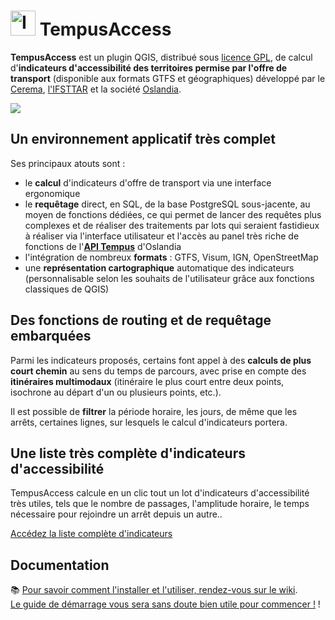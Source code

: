 # <img src="https://github.com/CEREMA/territoires-ville.TempusAccess/blob/master/plugin/icons/icon_tempus.jpg" alt="Icone Tempus Access" width="40"/> TempusAccess
**TempusAccess** est un plugin QGIS, distribué sous [licence GPL](https://github.com/CEREMA/territoires-ville.TempusAccess/blob/master/LICENSE), de calcul d'**indicateurs d'accessibilité des territoires permise par l'offre de transport** (disponible aux formats GTFS et géographiques) développé par le [Cerema](https://www.cerema.fr/fr), [l'IFSTTAR](https://www.ifsttar.fr/accueil/) et la société [Oslandia](https://oslandia.com/).

![](https://github.com/CEREMA/territoires-ville.TempusAccess/raw/master/doc/img56.png)
 
## Un environnement applicatif très complet
Ses principaux atouts sont : 
* le **calcul** d'indicateurs d'offre de transport via une interface ergonomique
* le **requêtage** direct, en SQL, de la base PostgreSQL sous-jacente, au moyen de fonctions dédiées, ce qui permet de lancer des requêtes plus complexes et de réaliser des traitements par lots qui seraient fastidieux à réaliser via l'interface utilisateur et l'accès au panel très riche de fonctions de l'[**API Tempus**](https://oslandia.com/tag/tempus-fr/) d'Oslandia
* l'intégration de nombreux **formats** : GTFS, Visum, IGN, OpenStreetMap
* une **représentation cartographique** automatique des indicateurs (personnalisable selon les souhaits de l'utilisateur grâce aux fonctions classiques de QGIS)

## Des fonctions de routing et de requêtage embarquées
Parmi les indicateurs proposés, certains font appel à des **calculs de plus court chemin** au sens du temps de parcours, avec prise en compte des **itinéraires multimodaux** (itinéraire le plus court entre deux points, isochrone au départ d'un ou plusieurs points, etc.). 

Il est possible de **filtrer** la période horaire, les jours, de même que les arrêts, certaines lignes, sur lesquels le calcul d'indicateurs portera.

## Une liste très complète d'indicateurs d'accessibilité
TempusAccess calcule en un clic tout un lot d'indicateurs d'accessibilité très utiles, tels que le nombre de passages, l'amplitude horaire, le temps nécessaire pour rejoindre un arrêt depuis un autre..

[Accédez la liste complète d'indicateurs](https://github.com/CEREMA/territoires-ville.TempusAccess/wiki/Indicateurs-d'accessibilit%C3%A9)

## Documentation
:books: [Pour savoir comment l'installer et l'utiliser, rendez-vous sur le wiki](https://github.com/CEREMA/territoires-ville.TempusAccess/wiki).  
[Le guide de démarrage vous sera sans doute bien utile pour commencer !](https://github.com/CEREMA/territoires-ville.TempusAccess/wiki/Guide-de-d%C3%A9marrage)  !

